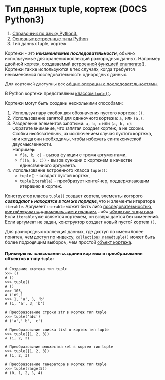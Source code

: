 # Тип данных tuple, кортеж (DOCS Python3)
1.  [Справочник по языку Python3.](https://docs-python.ru/tutorial/ "Руководство по программированию на Python3.")
2.  [Основные встроенные типы Python](https://docs-python.ru/tutorial/osnovnye-vstroennye-tipy-python/ "Основные типы языка Python")
3.  Тип данных tuple, кортеж

Кортежи - это **_неизменяемые последовательности_**, обычно используемые для хранения коллекций разнородных данных. Например двойной кортеж, создаваемый [встроенной функцией enumerate()](https://docs-python.ru/tutorial/vstroennye-funktsii-interpretatora-python/funktsija-enumerate/ "Функция enumerate() в Python, счетчик элементов последовательности."). Кортежи также используются в тех случаях, когда требуется неизменяемая последовательность однородных данных.


Для кортежей доступны все [общие операции с последовательностями](https://docs-python.ru/tutorial/obschie-operatsii-posledovatelnostjami-list-tuple-str-python/ "Общие операции с последовательностями list, tuple, str в Python").

В Python кортежи представлены [классом `tuple()`](https://docs-python.ru/tutorial/osnovnye-vstroennye-tipy-python/tip-dannyh-tuple-kortezh/ "Тип данных tuple, кортеж").

Кортежи могут быть созданы несколькими способами:

1.  Используя пару скобок для обозначения пустого кортежа: `()`.
2.  Использование запятой для одиночного кортежа: `a,` или `(a,)`.
3.  Разделение элементов запятыми: `a, b, c` или `(a, b, c)`:  
    Обратите внимание, что запятая создает кортеж, а не скобки. Скобки необязательны, за исключением случая пустого кортежа, или когда они необходимы, чтобы избежать синтаксической двусмысленности.  
    Например:
    -   `f(a, b, c)` - вызов функции с тремя аргументами,
    -   `f((a, b, c))` - вызов функции с кортежем в качестве единственного аргумента.
4.  Использование встроенного класса `tuple()`:
    -   `tuple()` - создаст пустой кортеж,
    -   `tuple(iterable)` - преобразует контейнер, поддерживающим итерацию в кортеж.

Конструктор класса `tuple()` создает кортеж, элементы которого **_совпадают и находятся в том же порядке_**, что и элементы итератора `iterable`. Аргумент `iterable` может быть либо [последовательностью](https://docs-python.ru/tutorial/osnovnye-vstroennye-tipy-python/tipy-posledovatelnostej/ "Типы последовательностей"), [контейнером поддерживающим итерацию](https://docs-python.ru/tutorial/osnovnye-vstroennye-tipy-python/tip-dannyh-generator-generator/ "Тип данных generator (генератор)."), либо [объектом итератора](https://docs-python.ru/tutorial/osnovnye-vstroennye-tipy-python/tip-dannyh-iterator-iterator/ "Тип данных Iterator (итератор)."). Если `iterable` уже является кортежем, он возвращается без изменений. Если аргумент не задан, конструктор создает новый пустой кортеж `()`.

Для разнородных коллекций данных, где доступ по имени более понятен, чем [доступ по индексу](https://docs-python.ru/tutorial/obschie-operatsii-posledovatelnostjami-list-tuple-str-python/izvlechenie-elementa-sequence-indeksu/ "Получение значения элемента по индексу sequence[i] в Python."), [`collections.namedtuple()`](https://docs-python.ru/standart-library/modul-collections-python/klass-namedtuple-modulja-collections/ "Класс namedtuple() модуля collections в Python.") может быть более подходящим выбором, чем простой [объект кортежа](https://docs-python.ru/tutorial/osnovnye-vstroennye-tipy-python/tip-dannyh-tuple-kortezh/ "Тип данных tuple, кортеж").

#### Примеры использования создания кортежа и преобразования объектов к типу `tuple`:
```
# Создание кортежа тип tuple
>>> ()
# ()
>>> tuple()
# ()
>>> 105,
# (105,)
>>> 1, 'a', 3, 'b'
# (1, 'a', 3, 'b')

# Преобразование строки str в кортеж тип tuple
>>> tuple('abc')
# ('a',' b',' c')

# Преобразование списка list в кортеж тип tuple
>>> tuple([1, 2, 3])
# (1, 2, 3)

# Преобразование множества set в кортеж тип tuple
>>> tuple({1, 2, 3})
# (1, 2, 3)

# Преобразование генератора в кортеж тип tuple
>>> tuple(range(5))
# (0, 1, 2, 3, 4)
```